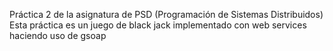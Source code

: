 Práctica 2 de la asignatura de PSD (Programación de Sistemas Distribuidos)
Esta práctica es un juego de black jack implementado con web services haciendo uso de gsoap
